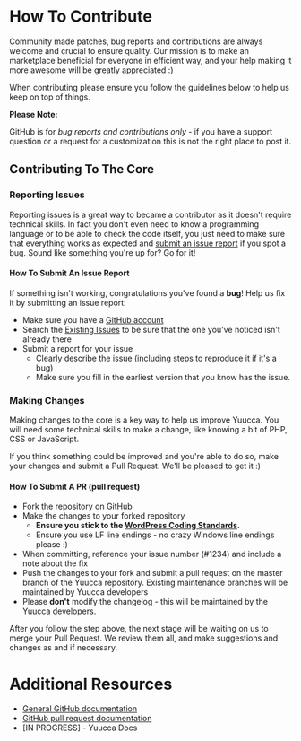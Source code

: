 # How To Contribute

Community made patches, bug reports and contributions are always welcome and crucial to ensure quality. Our mission is to make an marketplace beneficial for everyone in efficient way, and your help making it more awesome will be greatly appreciated :)

When contributing please ensure you follow the guidelines below to help us keep on top of things.

__Please Note:__

GitHub is for _bug reports and contributions only_ - if you have a support question or a request for a customization this is not the right place to post it. 

## Contributing To The Core

### Reporting Issues

Reporting issues is a great way to became a contributor as it doesn't require technical skills. In fact you don't even need to know a programming language or to be able to check the code itself, you just need to make sure that everything works as expected and [submit an issue report](https://github.com/lapak10/yuucca/issues/new) if you spot a bug. Sound like something you're up for? Go for it!

#### How To Submit An Issue Report

If something isn't working, congratulations you've found a **bug**! Help us fix it by submitting an issue report:

* Make sure you have a [GitHub account](https://github.com/signup/free)
* Search the [Existing Issues](https://github.com/lapak10/yuucca/issues) to be sure that the one you've noticed isn't already there
* Submit a report for your issue
  * Clearly describe the issue (including steps to reproduce it if it's a bug)
  * Make sure you fill in the earliest version that you know has the issue.

### Making Changes

Making changes to the core is a key way to help us improve Yuucca. You will need some technical skills to make a change, like knowing a bit of PHP, CSS or JavaScript.

If you think something could be improved and you're able to do so, make your changes and submit a Pull Request. We'll be pleased to get it :)

#### How To Submit A PR (pull request)
* Fork the repository on GitHub
* Make the changes to your forked repository
  * **Ensure you stick to the [WordPress Coding Standards](http://make.wordpress.org/core/handbook/coding-standards/php/).**
  * Ensure you use LF line endings - no crazy Windows line endings please :)
* When committing, reference your issue number (#1234) and include a note about the fix
* Push the changes to your fork and submit a pull request on the master branch of the Yuucca repository. Existing maintenance branches will be maintained by Yuucca developers
* Please **don't** modify the changelog - this will be maintained by the Yuucca developers.

After you follow the step above, the next stage will be waiting on us to merge your Pull Request. We review them all, and make suggestions and changes as and if necessary.

# Additional Resources

* [General GitHub documentation](http://help.github.com/)
* [GitHub pull request documentation](http://help.github.com/send-pull-requests/)
* [IN PROGRESS] - Yuucca Docs 
